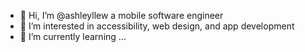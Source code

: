 - 👋 Hi, I’m @ashleyllew a mobile software engineer
- 👀 I’m interested in accessibility, web design, and app development
- 🌱 I’m currently learning ...

<!---
ashleyllew/ashleyllew is a ✨ special ✨ repository because its `README.md` (this file) appears on your GitHub profile.
You can click the Preview link to take a look at your changes.
--->
